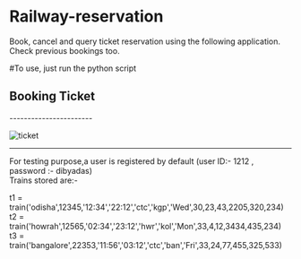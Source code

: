 # Railway-reservation

Book, cancel and query ticket reservation using the following application.
<br>Check previous bookings too.


#To use, just run the python script


<h2>Booking Ticket</h2>
-----------------------

![ticket](https://github.com/Abhishekkumar9693/Railway-reservation/assets/93755111/351e145f-2ec5-45db-bd80-b74525029d9f)


----------------------------------------------------------
For testing purpose,a user is registered by default (user ID:- 1212 , password :- dibyadas)<br>
Trains stored are:-

t1 = train('odisha',12345,'12:34','22:12','ctc','kgp','Wed',30,23,43,2205,320,234)<br>
t2 = train('howrah',12565,'02:34','23:12','hwr','kol','Mon',33,4,12,3434,435,234)<br>
t3 = train('bangalore',22353,'11:56','03:12','ctc','ban','Fri',33,24,77,455,325,533)<br>
